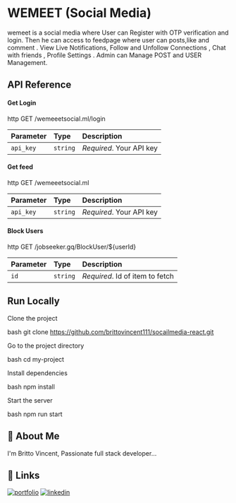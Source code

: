 # WEMEET (Social Media)

wemeet is a social media where User can Register with OTP verification and login. Then he can access to feedpage where user can posts,like and comment . View Live Notifications, Follow and Unfollow Connections , Chat with friends , Profile Settings . Admin can Manage POST and USER Management.


## API Reference





#### Get Login

http
  GET /wemeeetsocial.ml/login


| Parameter | Type     | Description                |
| :-------- | :------- | :------------------------- |
| `api_key` | `string` | *Required*. Your API key |


#### Get feed

http
  GET /wemeeetsocial.ml


| Parameter | Type     | Description                |
| :-------- | :------- | :------------------------- |
| `api_key` | `string` | *Required*. Your API key |



#### Block Users

http
  GET /jobseeker.gq/BlockUser/${userId}


| Parameter | Type     | Description                       |
| :-------- | :------- | :-------------------------------- |
| `id`      | `string` | *Required*. Id of item to fetch |



## Run Locally

Clone the project

bash
  git clone https://github.com/brittovincent111/socailmedia-react.git


Go to the project directory

bash
  cd my-project


Install dependencies

bash
  npm install


Start the server

bash
  npm run start



## 🚀 About Me
I'm Britto Vincent, Passionate full stack developer...


## 🔗 Links
[![portfolio](https://img.shields.io/badge/my_portfolio-000?style=for-the-badge&logo=ko-fi&logoColor=white)](https://brittovincent111.github.io/personal-portfolio/)
[![linkedin](https://img.shields.io/badge/linkedin-0A66C2?style=for-the-badge&logo=linkedin&logoColor=white)](https://www.linkedin.com/in/britto-vincent-547200218/)

